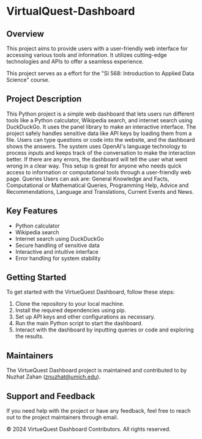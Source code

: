 ﻿# VirtualQuest-Dashboard


## Overview
This project aims to provide users with a user-friendly web interface for accessing various tools and information. It utilizes cutting-edge technologies and APIs to offer a seamless experience.

This project serves as a effort for the "SI 568: Introduction to Applied Data Science" course. 

## Project Description
This Python project is a simple web dashboard that lets users run different tools like a Python calculator, Wikipedia search, and internet search using DuckDuckGo. It uses the panel library to make an interactive interface. The project safely handles sensitive data like API keys by loading them from a file. Users can type questions or code into the website, and the dashboard shows the answers. The system uses OpenAI's language technology to process inputs and keeps track of the conversation to make the interaction better. If there are any errors, the dashboard will tell the user what went wrong in a clear way. This setup is great for anyone who needs quick access to information or computational tools through a user-friendly web page.
Queries Users can ask are: General Knowledge and Facts, Computational or Mathematical Queries, Programming Help, Advice and Recommendations, Language and Translations, Current Events and News.

## Key Features
- Python calculator
- Wikipedia search
- Internet search using DuckDuckGo
- Secure handling of sensitive data
- Interactive and intuitive interface
- Error handling for system stability

## Getting Started
To get started with the VirtueQuest Dashboard, follow these steps:
1. Clone the repository to your local machine.
2. Install the required dependencies using pip.
3. Set up API keys and other configurations as necessary.
4. Run the main Python script to start the dashboard.
5. Interact with the dashboard by inputting queries or code and exploring the results.

## Maintainers
The VirtueQuest Dashboard project is maintained and contributed to by Nuzhat Zahan (znuzhat@umich.edu). 

## Support and Feedback
If you need help with the project or have any feedback, feel free to reach out to the project maintainers through email.

© 2024 VirtueQuest Dashboard Contributors. All rights reserved.


